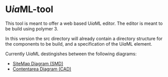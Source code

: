 # U*ia*ML-tool

This tool is meant to offer a web based U*ia*ML editor.
The editor is meant to be build using polymer 3.

In this version the src directory will already contain a directory structure for the components to be build, and a specification of the U*ia*ML element.

Currently U*ia*ML destingishes between the following diagrams:

* [SiteMap Diagram (SMD)](src/smd/README.md)
* [Contentarea Diagram (CAD)](src/cad/README.md)